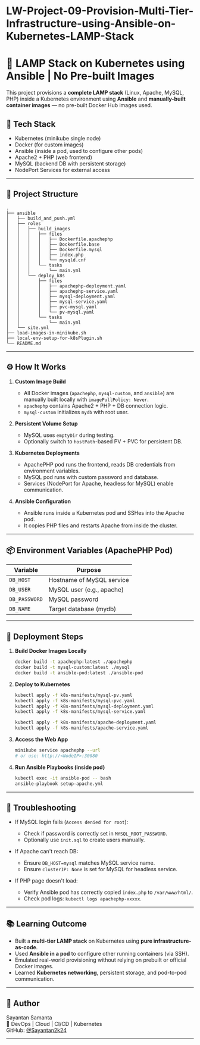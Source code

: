 # LW-Project-09-Provision-Multi-Tier-Infrastructure-using-Ansible-on-Kubernetes-LAMP-Stack

# 🐧 LAMP Stack on Kubernetes using Ansible | No Pre-built Images

This project provisions a **complete LAMP stack** (Linux, Apache, MySQL, PHP) inside a Kubernetes environment using **Ansible** and **manually-built container images** — no pre-built Docker Hub images used.

## 🔧 Tech Stack

- Kubernetes (minikube single node)
- Docker (for custom images)
- Ansible (inside a pod, used to configure other pods)
- Apache2 + PHP (web frontend)
- MySQL (backend DB with persistent storage)
- NodePort Services for external access

---

## 📁 Project Structure

```
.
├── ansible
│   ├── build_and_push.yml
│   ├── roles
│   │   ├── build_images
│   │   │   ├── files
│   │   │   │   ├── Dockerfile.apachephp
│   │   │   │   ├── Dockerfile.base
│   │   │   │   ├── Dockerfile.mysql
│   │   │   │   ├── index.php
│   │   │   │   └── mysqld.cnf
│   │   │   └── tasks
│   │   │       └── main.yml
│   │   └── deploy_k8s
│   │       ├── files
│   │       │   ├── apachephp-deployment.yaml
│   │       │   ├── apachephp-service.yaml
│   │       │   ├── mysql-deployment.yaml
│   │       │   ├── mysql-service.yaml
│   │       │   ├── pvc-mysql.yaml
│   │       │   └── pv-mysql.yaml
│   │       └── tasks
│   │           └── main.yml
│   └── site.yml
├── load-images-in-minikube.sh
├── local-env-setup-for-k8sPlugin.sh
└── README.md
```

---

## ⚙️ How It Works

1. **Custom Image Build**
   - All Docker images (`apachephp`, `mysql-custom`, and `ansible`) are manually built locally with `imagePullPolicy: Never`.
   - `apachephp` contains Apache2 + PHP + DB connection logic.
   - `mysql-custom` initializes `mydb` with root user.

2. **Persistent Volume Setup**
   - MySQL uses `emptyDir` during testing.
   - Optionally switch to `hostPath`-based PV + PVC for persistent DB.

3. **Kubernetes Deployments**
   - ApachePHP pod runs the frontend, reads DB credentials from environment variables.
   - MySQL pod runs with custom password and database.
   - Services (NodePort for Apache, headless for MySQL) enable communication.

4. **Ansible Configuration**
   - Ansible runs inside a Kubernetes pod and SSHes into the Apache pod.
   - It copies PHP files and restarts Apache from inside the cluster.

---

## 📦 Environment Variables (ApachePHP Pod)

| Variable       | Purpose                     |
|----------------|-----------------------------|
| `DB_HOST`      | Hostname of MySQL service   |
| `DB_USER`      | MySQL user (e.g., apache)   |
| `DB_PASSWORD`  | MySQL password              |
| `DB_NAME`      | Target database (mydb)      |

---

## 🚀 Deployment Steps

1. **Build Docker Images Locally**
   ```bash
   docker build -t apachephp:latest ./apachephp
   docker build -t mysql-custom:latest ./mysql
   docker build -t ansible-pod:latest ./ansible-pod
   ```

2. **Deploy to Kubernetes**
   ```bash
   kubectl apply -f k8s-manifests/mysql-pv.yaml
   kubectl apply -f k8s-manifests/mysql-pvc.yaml
   kubectl apply -f k8s-manifests/mysql-deployment.yaml
   kubectl apply -f k8s-manifests/mysql-service.yaml

   kubectl apply -f k8s-manifests/apache-deployment.yaml
   kubectl apply -f k8s-manifests/apache-service.yaml
   ```

3. **Access the Web App**
   ```bash
   minikube service apachephp --url
   # or use: http://<NodeIP>:30080
   ```

4. **Run Ansible Playbooks (inside pod)**
   ```bash
   kubectl exec -it ansible-pod -- bash
   ansible-playbook setup-apache.yml
   ```

---

## 🧪 Troubleshooting

- If MySQL login fails (`Access denied for root`):
  - Check if password is correctly set in `MYSQL_ROOT_PASSWORD`.
  - Optionally use `init.sql` to create users manually.

- If Apache can't reach DB:
  - Ensure `DB_HOST=mysql` matches MySQL service name.
  - Ensure `clusterIP: None` is set for MySQL for headless service.

- If PHP page doesn't load:
  - Verify Ansible pod has correctly copied `index.php` to `/var/www/html/`.
  - Check pod logs: `kubectl logs apachephp-xxxxx`.

---

## 📚 Learning Outcome

- Built a **multi-tier LAMP stack** on Kubernetes using **pure infrastructure-as-code**.
- Used **Ansible in a pod** to configure other running containers (via SSH).
- Emulated real-world provisioning without relying on prebuilt or official Docker images.
- Learned **Kubernetes networking**, persistent storage, and pod-to-pod communication.

---

## 🙌 Author

Sayantan Samanta  
📘 DevOps | Cloud | CI/CD | Kubernetes  
GitHub: [@Sayantan2k24](https://github.com/Sayantan2k24)

---

